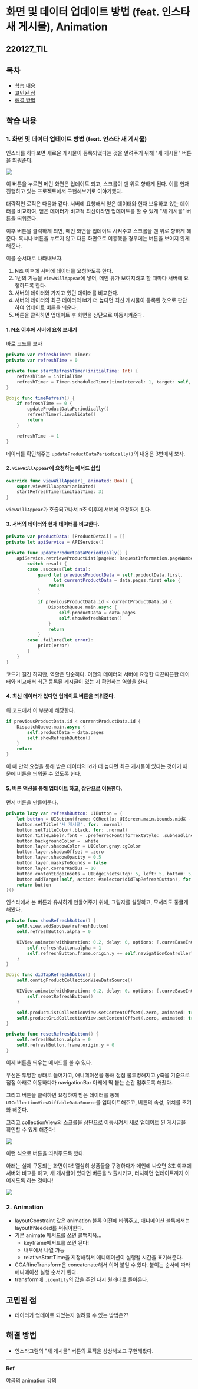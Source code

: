 ﻿# 화면 및 데이터 업데이트 방법 (feat. 인스타 새 게시물), Animation

## 220127_TIL

## 목차 
- [학습 내용](#학습-내용) 
- [고민된 점](#고민된-점)
- [해결 방법](#해결-방법)


## 학습 내용


### 1. 화면 및 데이터 업데이트 방법 (feat. 인스타 새 게시물)

인스타를 하다보면 새로운 게시물이 등록되었다는 것을 알려주기 위해 "새 게시물" 버튼을 띄워준다. 

![](https://i.imgur.com/v4ogUMM.jpg)

이 버튼을 누르면 메인 화면은 업데이트 되고, 스크롤이 맨 위로 향하게 된다. 이를 현재 진행하고 있는 프로젝트에서 구현해보기로 이야기했다. 

대략적인 로직은 다음과 같다. 서버에 요청해서 얻은 데이터와 현재 보유하고 있는 데이터를 비교하여, 얻은 데이터가 비교적 최신이라면 업데이트를 할 수 있게 "새 게시물" 버튼을 띄워준다. 

이후 버튼을 클릭하게 되면, 메인 화면을 업데이트 시켜주고 스크롤을 맨 위로 향하게 해준다. 혹시나 버튼을 누르지 않고 다른 화면으로 이동했을 경우에는 버튼을 보이지 않게 해준다. 

이를 순서대로 나타내보자. 

1. N초 이후에 서버에 데이터를 요청하도록 한다.
2. 1번의 기능을 `viewWillAppear`에 넣어, 메인 뷰가 보여지려고 할 때마다 서버에 요청하도록 한다. 
3. 서버의 데이터와 가지고 있던 데이터를 비교한다.
4. 서버의 데이터의 최근 데이터의 id가 더 높다면 최신 게시물이 등록된 것으로 판단하여 업데이트 버튼을 띄운다.
5. 버튼을 클릭하면 업데이트 후 화면을 상단으로 이동시켜준다. 

#### 1. N초 이후에 서버에 요청 보내기 

바로 코드를 보자
```swift
private var refreshTimer: Timer?
private var refreshTime = 0

private func startRefreshTimer(initialTime: Int) {
    refreshTime = initialTime
    refreshTimer = Timer.scheduledTimer(timeInterval: 1, target: self, selector: #selector(timeRefresh), userInfo: nil, repeats: true)
}

@objc func timeRefresh() {
    if refreshTime == 0 {
        updateProductDataPeriodically()
        refreshTimer?.invalidate()
        return
    }

    refreshTime -= 1
}
```

데이터를 확인해주는 `updateProductDataPeriodically()`의 내용은 3번에서 보자. 

#### 2. `viewWillAppear`에 요청하는 메서드 삽입

```swift
override func viewWillAppear(_ animated: Bool) {
    super.viewWillAppear(animated)
    startRefreshTimer(initialTime: 3)
}
```

`viewWillAppear`가 호출되고나서 n초 이후에 서버에 요청하게 된다. 


#### 3. 서버의 데이터와 현재 데이터를 비교한다. 

```swift
private var productData: [ProductDetail] = []
private let apiService = APIService()

private func updateProductDataPeriodically() {
    apiService.retrieveProductList(pageNo: RequestInformation.pageNumber, itemsPerPage: RequestInformation.itemsPerPage) { result in
        switch result {
        case .success(let data):
            guard let previousProductData = self.productData.first,
                  let currentProductData = data.pages.first else {
                return
            }

            if previousProductData.id < currentProductData.id {
                DispatchQueue.main.async {
                    self.productData = data.pages
                    self.showRefreshButton()
                }
                return
            }
        case .failure(let error):
            print(error)
        }
    }
}
```

코드가 길긴 하지만, 역할은 단순하다. 이전의 데이터와 서버에 요청한 따끈따끈한 데이터와 비교해서 최근 등록된 게시글이 있는 지 확인하는 역할을 한다. 

#### 4. 최신 데이터가 있다면 업데이트 버튼을 띄워준다.

위 코드에서 이 부분에 해당한다. 

```swift
if previousProductData.id < currentProductData.id {
    DispatchQueue.main.async {
        self.productData = data.pages
        self.showRefreshButton()
    }
    return
}
```
이 때 만약 요청을 통해 받은 데이터의 id가 더 높다면 최근 게시물이 있다는 것이기 때문에 버튼을 띄워줄 수 있도록 한다. 

#### 5. 버튼 액션을 통해 업데이트 하고, 상단으로 이동한다. 

먼저 버튼을 만들어준다. 

```swift
private lazy var refreshButton: UIButton = {
    let button = UIButton(frame: CGRect(x: UIScreen.main.bounds.midX - 40, y: 0, width: 80, height: 30))
    button.setTitle("새 게시글", for: .normal)
    button.setTitleColor(.black, for: .normal)
    button.titleLabel?.font = .preferredFont(forTextStyle: .subheadline)
    button.backgroundColor = .white
    button.layer.shadowColor = UIColor.gray.cgColor
    button.layer.shadowOffset = .zero
    button.layer.shadowOpacity = 0.5
    button.layer.masksToBounds = false
    button.layer.cornerRadius = 10
    button.contentEdgeInsets = UIEdgeInsets(top: 5, left: 5, bottom: 5, right: 5)
    button.addTarget(self, action: #selector(didTapRefreshButton), for: .touchUpInside)
    return button
}()
```

인스타에서 본 버튼과 유사하게 만들어주기 위해, 그림자를 설정하고, 모서리도 둥글게 해봤다.


```swift
private func showRefreshButton() {
    self.view.addSubview(refreshButton)
    self.refreshButton.alpha = 0

    UIView.animate(withDuration: 0.2, delay: 0, options: [.curveEaseInOut]) {
        self.refreshButton.alpha = 1
        self.refreshButton.frame.origin.y += self.navigationController?.navigationBar.frame.maxY ?? 0
    }
}

@objc func didTapRefreshButton() {
    self.configProductCollectionViewDataSource()

    UIView.animate(withDuration: 0.2, delay: 0, options: [.curveEaseInOut]) {
        self.resetRefreshButton()
    }

    self.productListCollectionView.setContentOffset(.zero, animated: true)
    self.productGridCollectionView.setContentOffset(.zero, animated: true)
}

private func resetRefreshButton() {
    self.refreshButton.alpha = 0
    self.refreshButton.frame.origin.y = 0
}
```

이제 버튼을 띄우는 메서드를 볼 수 있다. 

우선은 투명한 상태로 들어가고, 애니메이션을 통해 점점 불투명해지고 y축을 기준으로 점점 아래로 이동하다가 navigationBar 아래에 딱 붙는 순간 멈추도록 해줬다. 

그리고 버튼을 클릭하면 요청하여 받은 데이터를 통해 `UICollectionViewDiffableDataSource`를 업데이트해주고, 버튼의 속성, 위치를 초기화 해준다. 

그리고 collectionView의 스크롤을 상단으로 이동시켜서 새로 업데이트 된 게시글을 확인할 수 있게 해준다!

![](https://i.imgur.com/vTMA1b8.png)

이런 식으로 버튼을 띄워주도록 했다.

아래는 실제 구동되는 화면이다! 
열심히 상품들을 구경하다가 메인에 나오면 3초 이후에 서버와 비교를 하고, 새 게시글이 있다면 버튼을 노출시키고, 터치하면 업데이트까지 이어지도록 하는 것이다!

![](https://i.imgur.com/nTDW4dq.gif)


### 2. Animation 

- layoutConstraint 값은 animation 블록 이전에 바꿔주고, 애니메이션 블록에서는 layoutIfNeeded를 써줘야한다.
- 기본 animate 메서드를 쓰면 콜백지옥...	
	- keyframe메서드를 쓰면 된다! 
	- 내부에서 나열 가능
	- relativeStartTime을 지정해줘서 애니메이션이 실행될 시간을 표기해준다.
- CGAffineTransform은 concatenate해서 이어 붙일 수 있다. 붙이는 순서에 따라 애니메이션 실행 순서가 된다.
- transform에 `.identity`의 값을 주면 다시 원래대로 돌아온다.

## 고민된 점 
- 데이터가 업데이트 되었는지 알려줄 수 있는 방법은??

## 해결 방법 
- 인스타그램의 "새 게시물" 버튼의 로직을 상상해보고 구현해봤다.
---

**Ref**

야곰의 animation 강의
